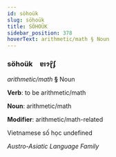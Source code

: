 ```yaml
---
id: söhoük
slug: söhoük
title: SÖHOÜK
sidebar_position: 378
hoverText: arithmetic/math § Noun
---
```


### söhoük&emsp;<span kind="abugida">ɐıɂɽ̑ʄ</span>

*arithmetic/math* **§** Noun

**Verb**: to be arithmetic/math

**Noun**: arithmetic/math

**Modifier**: arithmetic/math-related

Vietnamese số học undefined

*Austro-Asiatic Language Family*